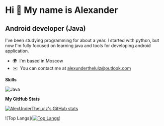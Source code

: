 Hi 👋 My name is Alexander
==========================

Android developer (Java)
----------------------

I've been studying programming for about a year. I started with python, but now I'm fully focused on learning java and tools for developing android application.

*   🌍  I'm based in Moscow
*   ✉️  You can contact me at [alexunderthelulz@outlook.com](mailto:alexunderthelulz@outlook.com) 

<b>Skills</b>

![Java](https://img.shields.io/badge/java-%23ED8B00.svg?style=for-the-badge&logo=openjdk&logoColor=white)

<b>My GitHub Stats</b>

<a href="http://www.github.com/AlexUnderTheLulz"><img src="https://github-readme-stats.vercel.app/api?username=AlexUnderTheLulz&show_icons=true&hide=&count_private=true&title_color=0891b2&text_color=ffffff&icon_color=0891b2&bg_color=1a1b27&hide_border=false&show_icons=true" alt="AlexUnderTheLulz's GitHub stats" /></a>

![Top Langs]([![Top Langs](https://github-readme-stats.vercel.app/api/top-langs/?username=AlexUnderTheLulz=compact)](https://github.com/alexunderthelulz/github-readme-stats))
